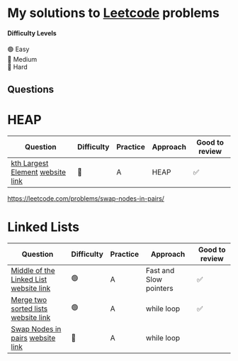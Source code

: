 # My solutions to [Leetcode](https://leetcode.com/) problems 



#### Difficulty Levels

🟢 Easy  
🔵 Medium  
🔴 Hard  


## Questions

# HEAP

| Question                                                                          | Difficulty | Practice             | Approach                 | Good to review |
| --------------------------------------------------------------------------------- | ---------- | -------------------- | ------------------------ | -------------- |
| [kth Largest Element](/Heap/Kth_largest/kth_largest.py) [website link](https://leetcode.com/problems/kth-largest-element-in-an-array/solution/)                          | 🔵         |    A       | HEAP                 | ✅             |


https://leetcode.com/problems/swap-nodes-in-pairs/

# Linked Lists

| Question                                                                          | Difficulty | Practice             | Approach                 | Good to review |
| --------------------------------------------------------------------------------- | ---------- | -------------------- | ------------------------ | -------------- |
| [Middle of the Linked List](/Linked_Lists/middle_of_list/middle_of_list.py) [website link](https://leetcode.com/problems/middle-of-the-linked-list/)                          | 🟢         |    A       | Fast and Slow pointers                 | ✅             |
| [Merge two sorted lists](/Linked_Lists/merge_sorted/merge_sorted.py) [website link](https://leetcode.com/problems/merge-two-sorted-lists/)                          | 🟢         |    A       | while loop                | ✅            |
| [Swap Nodes in pairs](/Linked_Lists/swap_nodes/swap_nodes.py) [website link](https://leetcode.com/problems/swap-nodes-in-pairs/)                          | 🔵         |    A       | while loop                |            |
